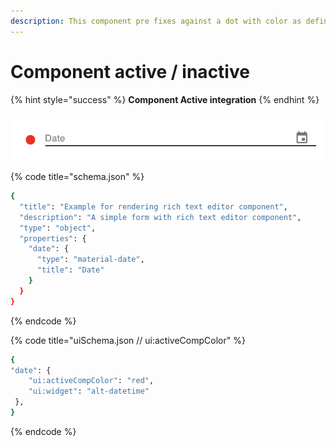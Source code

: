 ```yaml
---
description: This component pre fixes against a dot with color as defined in uiSchema.json
---
```


# Component active / inactive

{% hint style="success" %}
**Component Active integration**
{% endhint %}

![Component Active / Inactive](../.gitbook/assets/image%20%289%29.png)

{% code title="schema.json" %}
```bash
{
  "title": "Example for rendering rich text editor component",
  "description": "A simple form with rich text editor component",
  "type": "object",
  "properties": {
    "date": {
      "type": "material-date",
      "title": "Date"
    }
  }
}
```
{% endcode %}

{% code title="uiSchema.json // ui:activeCompColor" %}
```bash
{
"date": {
    "ui:activeCompColor": "red",
    "ui:widget": "alt-datetime"
 },
}
```
{% endcode %}

